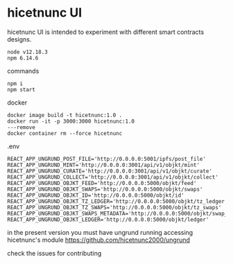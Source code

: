 
# hicetnunc UI

hicetnunc UI is intended to experiment with different smart contracts designs.

```
node v12.18.3
npm 6.14.6
```

commands
```
npm i
npm start
```

docker
```
docker image build -t hicetnunc:1.0 .
docker run -it -p 3000:3000 hicetnunc:1.0
---remove
docker container rm --force hicetnunc
```

.env
```
REACT_APP_UNGRUND_POST_FILE='http://0.0.0.0:5001/ipfs/post_file'
REACT_APP_UNGRUND_MINT='http://0.0.0.0:3001/api/v1/objkt/mint'
REACT_APP_UNGRUND_CURATE='http://0.0.0.0:3001/api/v1/objkt/curate'
REACT_APP_UNGRUND_COLLECT='http://0.0.0.0:3001/api/v1/objkt/collect'
REACT_APP_UNGRUND_OBJKT_FEED='http://0.0.0.0:5000/objkt/feed'
REACT_APP_UNGRUND_OBJKT_SWAPS='http://0.0.0.0:5000/objkt/swaps'
REACT_APP_UNGRUND_OBJKT_ID='http://0.0.0.0:5000/objkt/id'
REACT_APP_UNGRUND_OBJKT_TZ_LEDGER='http://0.0.0.0:5000/objkt/tz_ledger'
REACT_APP_UNGRUND_OBJKT_TZ_SWAPS='http://0.0.0.0:5000/objkt/tz_swaps'
REACT_APP_UNGRUND_OBJKT_SWAPS_METADATA='http://0.0.0.0:5000/objkt/swap_metadata'
REACT_APP_UNGRUND_OBJKT_LEDGER='http://0.0.0.0:5000/objkt/ledger'
```

in the present version you must have ungrund running accessing hicetnunc's module https://github.com/hicetnunc2000/ungrund

check the issues for contributing

